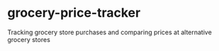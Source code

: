 # grocery-price-tracker
Tracking grocery store purchases and comparing prices at alternative grocery stores
